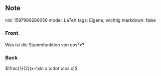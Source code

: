 ## Note
nid: 1597999286056
model: LaTeX
tags: Eigene, wichtig
markdown: false

### Front
Was ist die Stammfunktion von $\cos ^{2} x$?

### Back
$\frac{1}{2}(x+\sin x \cdot \cos x)$
